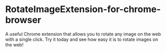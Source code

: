 # RotateImageExtension-for-chrome-browser
A useful Chrome extension that allows you to rotate any image on the web with a single click. Try it today and see how easy it is to rotate images on the web!
